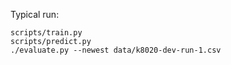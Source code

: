 Typical run:
``` shell
scripts/train.py
scripts/predict.py
./evaluate.py --newest data/k8020-dev-run-1.csv 
```

